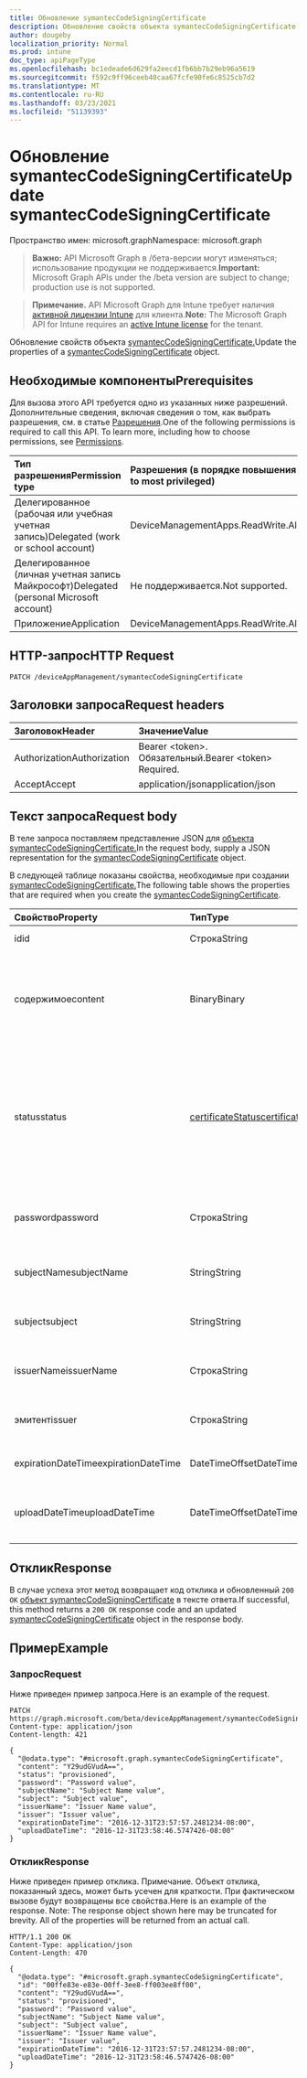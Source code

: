 ```yaml
---
title: Обновление symantecCodeSigningCertificate
description: Обновление свойств объекта symantecCodeSigningCertificate.
author: dougeby
localization_priority: Normal
ms.prod: intune
doc_type: apiPageType
ms.openlocfilehash: bc1edeade6d629fa2eecd1fb6bb7b29eb96a5619
ms.sourcegitcommit: f592c9ff96ceeb40caa67fcfe90fe6c8525cb7d2
ms.translationtype: MT
ms.contentlocale: ru-RU
ms.lasthandoff: 03/23/2021
ms.locfileid: "51139393"
---
```

# <a name="update-symanteccodesigningcertificate"></a><span data-ttu-id="b1aaa-103">Обновление symantecCodeSigningCertificate</span><span class="sxs-lookup"><span data-stu-id="b1aaa-103">Update symantecCodeSigningCertificate</span></span>

<span data-ttu-id="b1aaa-104">Пространство имен: microsoft.graph</span><span class="sxs-lookup"><span data-stu-id="b1aaa-104">Namespace: microsoft.graph</span></span>

> <span data-ttu-id="b1aaa-105">**Важно:** API Microsoft Graph в /бета-версии могут изменяться; использование продукции не поддерживается.</span><span class="sxs-lookup"><span data-stu-id="b1aaa-105">**Important:** Microsoft Graph APIs under the /beta version are subject to change; production use is not supported.</span></span>

> <span data-ttu-id="b1aaa-106">**Примечание.** API Microsoft Graph для Intune требует наличия [активной лицензии Intune](https://go.microsoft.com/fwlink/?linkid=839381) для клиента.</span><span class="sxs-lookup"><span data-stu-id="b1aaa-106">**Note:** The Microsoft Graph API for Intune requires an [active Intune license](https://go.microsoft.com/fwlink/?linkid=839381) for the tenant.</span></span>

<span data-ttu-id="b1aaa-107">Обновление свойств объекта [symantecCodeSigningCertificate.](../resources/intune-apps-symanteccodesigningcertificate.md)</span><span class="sxs-lookup"><span data-stu-id="b1aaa-107">Update the properties of a [symantecCodeSigningCertificate](../resources/intune-apps-symanteccodesigningcertificate.md) object.</span></span>

## <a name="prerequisites"></a><span data-ttu-id="b1aaa-108">Необходимые компоненты</span><span class="sxs-lookup"><span data-stu-id="b1aaa-108">Prerequisites</span></span>
<span data-ttu-id="b1aaa-p101">Для вызова этого API требуется одно из указанных ниже разрешений. Дополнительные сведения, включая сведения о том, как выбрать разрешения, см. в статье [Разрешения](/graph/permissions-reference).</span><span class="sxs-lookup"><span data-stu-id="b1aaa-p101">One of the following permissions is required to call this API. To learn more, including how to choose permissions, see [Permissions](/graph/permissions-reference).</span></span>

|<span data-ttu-id="b1aaa-111">Тип разрешения</span><span class="sxs-lookup"><span data-stu-id="b1aaa-111">Permission type</span></span>|<span data-ttu-id="b1aaa-112">Разрешения (в порядке повышения привилегий)</span><span class="sxs-lookup"><span data-stu-id="b1aaa-112">Permissions (from least to most privileged)</span></span>|
|:---|:---|
|<span data-ttu-id="b1aaa-113">Делегированное (рабочая или учебная учетная запись)</span><span class="sxs-lookup"><span data-stu-id="b1aaa-113">Delegated (work or school account)</span></span>|<span data-ttu-id="b1aaa-114">DeviceManagementApps.ReadWrite.All</span><span class="sxs-lookup"><span data-stu-id="b1aaa-114">DeviceManagementApps.ReadWrite.All</span></span>|
|<span data-ttu-id="b1aaa-115">Делегированное (личная учетная запись Майкрософт)</span><span class="sxs-lookup"><span data-stu-id="b1aaa-115">Delegated (personal Microsoft account)</span></span>|<span data-ttu-id="b1aaa-116">Не поддерживается.</span><span class="sxs-lookup"><span data-stu-id="b1aaa-116">Not supported.</span></span>|
|<span data-ttu-id="b1aaa-117">Приложение</span><span class="sxs-lookup"><span data-stu-id="b1aaa-117">Application</span></span>|<span data-ttu-id="b1aaa-118">DeviceManagementApps.ReadWrite.All</span><span class="sxs-lookup"><span data-stu-id="b1aaa-118">DeviceManagementApps.ReadWrite.All</span></span>|

## <a name="http-request"></a><span data-ttu-id="b1aaa-119">HTTP-запрос</span><span class="sxs-lookup"><span data-stu-id="b1aaa-119">HTTP Request</span></span>
<!-- {
  "blockType": "ignored"
}
-->
``` http
PATCH /deviceAppManagement/symantecCodeSigningCertificate
```

## <a name="request-headers"></a><span data-ttu-id="b1aaa-120">Заголовки запроса</span><span class="sxs-lookup"><span data-stu-id="b1aaa-120">Request headers</span></span>
|<span data-ttu-id="b1aaa-121">Заголовок</span><span class="sxs-lookup"><span data-stu-id="b1aaa-121">Header</span></span>|<span data-ttu-id="b1aaa-122">Значение</span><span class="sxs-lookup"><span data-stu-id="b1aaa-122">Value</span></span>|
|:---|:---|
|<span data-ttu-id="b1aaa-123">Authorization</span><span class="sxs-lookup"><span data-stu-id="b1aaa-123">Authorization</span></span>|<span data-ttu-id="b1aaa-124">Bearer &lt;token&gt;. Обязательный.</span><span class="sxs-lookup"><span data-stu-id="b1aaa-124">Bearer &lt;token&gt; Required.</span></span>|
|<span data-ttu-id="b1aaa-125">Accept</span><span class="sxs-lookup"><span data-stu-id="b1aaa-125">Accept</span></span>|<span data-ttu-id="b1aaa-126">application/json</span><span class="sxs-lookup"><span data-stu-id="b1aaa-126">application/json</span></span>|

## <a name="request-body"></a><span data-ttu-id="b1aaa-127">Текст запроса</span><span class="sxs-lookup"><span data-stu-id="b1aaa-127">Request body</span></span>
<span data-ttu-id="b1aaa-128">В теле запроса поставляем представление JSON для [объекта symantecCodeSigningCertificate.](../resources/intune-apps-symanteccodesigningcertificate.md)</span><span class="sxs-lookup"><span data-stu-id="b1aaa-128">In the request body, supply a JSON representation for the [symantecCodeSigningCertificate](../resources/intune-apps-symanteccodesigningcertificate.md) object.</span></span>

<span data-ttu-id="b1aaa-129">В следующей таблице показаны свойства, необходимые при создании [symantecCodeSigningCertificate.](../resources/intune-apps-symanteccodesigningcertificate.md)</span><span class="sxs-lookup"><span data-stu-id="b1aaa-129">The following table shows the properties that are required when you create the [symantecCodeSigningCertificate](../resources/intune-apps-symanteccodesigningcertificate.md).</span></span>

|<span data-ttu-id="b1aaa-130">Свойство</span><span class="sxs-lookup"><span data-stu-id="b1aaa-130">Property</span></span>|<span data-ttu-id="b1aaa-131">Тип</span><span class="sxs-lookup"><span data-stu-id="b1aaa-131">Type</span></span>|<span data-ttu-id="b1aaa-132">Описание</span><span class="sxs-lookup"><span data-stu-id="b1aaa-132">Description</span></span>|
|:---|:---|:---|
|<span data-ttu-id="b1aaa-133">id</span><span class="sxs-lookup"><span data-stu-id="b1aaa-133">id</span></span>|<span data-ttu-id="b1aaa-134">Строка</span><span class="sxs-lookup"><span data-stu-id="b1aaa-134">String</span></span>|<span data-ttu-id="b1aaa-135">Ключ объекта.</span><span class="sxs-lookup"><span data-stu-id="b1aaa-135">The key of the entity.</span></span>|
|<span data-ttu-id="b1aaa-136">содержимое</span><span class="sxs-lookup"><span data-stu-id="b1aaa-136">content</span></span>|<span data-ttu-id="b1aaa-137">Binary</span><span class="sxs-lookup"><span data-stu-id="b1aaa-137">Binary</span></span>|<span data-ttu-id="b1aaa-138">Сертификат Windows Symantec Code-Signing в формате необработанных данных.</span><span class="sxs-lookup"><span data-stu-id="b1aaa-138">The Windows Symantec Code-Signing Certificate in the raw data format.</span></span>|
|<span data-ttu-id="b1aaa-139">status</span><span class="sxs-lookup"><span data-stu-id="b1aaa-139">status</span></span>|[<span data-ttu-id="b1aaa-140">certificateStatus</span><span class="sxs-lookup"><span data-stu-id="b1aaa-140">certificateStatus</span></span>](../resources/intune-apps-certificatestatus.md)|<span data-ttu-id="b1aaa-141">Состояние Cert Provisioned или not Provisioned.</span><span class="sxs-lookup"><span data-stu-id="b1aaa-141">The Cert Status Provisioned or not Provisioned.</span></span> <span data-ttu-id="b1aaa-142">Возможные значения: `notProvisioned`, `provisioned`.</span><span class="sxs-lookup"><span data-stu-id="b1aaa-142">Possible values are: `notProvisioned`, `provisioned`.</span></span>|
|<span data-ttu-id="b1aaa-143">password</span><span class="sxs-lookup"><span data-stu-id="b1aaa-143">password</span></span>|<span data-ttu-id="b1aaa-144">Строка</span><span class="sxs-lookup"><span data-stu-id="b1aaa-144">String</span></span>|<span data-ttu-id="b1aaa-145">Пароль, необходимый для файла .pfx.</span><span class="sxs-lookup"><span data-stu-id="b1aaa-145">The Password required for .pfx file.</span></span>|
|<span data-ttu-id="b1aaa-146">subjectName</span><span class="sxs-lookup"><span data-stu-id="b1aaa-146">subjectName</span></span>|<span data-ttu-id="b1aaa-147">String</span><span class="sxs-lookup"><span data-stu-id="b1aaa-147">String</span></span>|<span data-ttu-id="b1aaa-148">Имя субъекта для сертификата.</span><span class="sxs-lookup"><span data-stu-id="b1aaa-148">The Subject Name for the cert.</span></span>|
|<span data-ttu-id="b1aaa-149">subject</span><span class="sxs-lookup"><span data-stu-id="b1aaa-149">subject</span></span>|<span data-ttu-id="b1aaa-150">String</span><span class="sxs-lookup"><span data-stu-id="b1aaa-150">String</span></span>|<span data-ttu-id="b1aaa-151">Значение Subject для сертификата.</span><span class="sxs-lookup"><span data-stu-id="b1aaa-151">The Subject value for the cert.</span></span>|
|<span data-ttu-id="b1aaa-152">issuerName</span><span class="sxs-lookup"><span data-stu-id="b1aaa-152">issuerName</span></span>|<span data-ttu-id="b1aaa-153">Строка</span><span class="sxs-lookup"><span data-stu-id="b1aaa-153">String</span></span>|<span data-ttu-id="b1aaa-154">Имя эмитента для сертификата.</span><span class="sxs-lookup"><span data-stu-id="b1aaa-154">The Issuer Name for the cert.</span></span>|
|<span data-ttu-id="b1aaa-155">эмитент</span><span class="sxs-lookup"><span data-stu-id="b1aaa-155">issuer</span></span>|<span data-ttu-id="b1aaa-156">Строка</span><span class="sxs-lookup"><span data-stu-id="b1aaa-156">String</span></span>|<span data-ttu-id="b1aaa-157">Значение Issuer для сертификата.</span><span class="sxs-lookup"><span data-stu-id="b1aaa-157">The Issuer value for the cert.</span></span>|
|<span data-ttu-id="b1aaa-158">expirationDateTime</span><span class="sxs-lookup"><span data-stu-id="b1aaa-158">expirationDateTime</span></span>|<span data-ttu-id="b1aaa-159">DateTimeOffset</span><span class="sxs-lookup"><span data-stu-id="b1aaa-159">DateTimeOffset</span></span>|<span data-ttu-id="b1aaa-160">Срок действия сертификата.</span><span class="sxs-lookup"><span data-stu-id="b1aaa-160">The Cert Expiration Date.</span></span>|
|<span data-ttu-id="b1aaa-161">uploadDateTime</span><span class="sxs-lookup"><span data-stu-id="b1aaa-161">uploadDateTime</span></span>|<span data-ttu-id="b1aaa-162">DateTimeOffset</span><span class="sxs-lookup"><span data-stu-id="b1aaa-162">DateTimeOffset</span></span>|<span data-ttu-id="b1aaa-163">Тип cert CodeSigning как Symantec Cert.</span><span class="sxs-lookup"><span data-stu-id="b1aaa-163">The Type of the CodeSigning Cert as Symantec Cert.</span></span>|



## <a name="response"></a><span data-ttu-id="b1aaa-164">Отклик</span><span class="sxs-lookup"><span data-stu-id="b1aaa-164">Response</span></span>
<span data-ttu-id="b1aaa-165">В случае успеха этот метод возвращает код отклика и обновленный `200 OK` [объект symantecCodeSigningCertificate](../resources/intune-apps-symanteccodesigningcertificate.md) в тексте ответа.</span><span class="sxs-lookup"><span data-stu-id="b1aaa-165">If successful, this method returns a `200 OK` response code and an updated [symantecCodeSigningCertificate](../resources/intune-apps-symanteccodesigningcertificate.md) object in the response body.</span></span>

## <a name="example"></a><span data-ttu-id="b1aaa-166">Пример</span><span class="sxs-lookup"><span data-stu-id="b1aaa-166">Example</span></span>

### <a name="request"></a><span data-ttu-id="b1aaa-167">Запрос</span><span class="sxs-lookup"><span data-stu-id="b1aaa-167">Request</span></span>
<span data-ttu-id="b1aaa-168">Ниже приведен пример запроса.</span><span class="sxs-lookup"><span data-stu-id="b1aaa-168">Here is an example of the request.</span></span>
``` http
PATCH https://graph.microsoft.com/beta/deviceAppManagement/symantecCodeSigningCertificate
Content-type: application/json
Content-length: 421

{
  "@odata.type": "#microsoft.graph.symantecCodeSigningCertificate",
  "content": "Y29udGVudA==",
  "status": "provisioned",
  "password": "Password value",
  "subjectName": "Subject Name value",
  "subject": "Subject value",
  "issuerName": "Issuer Name value",
  "issuer": "Issuer value",
  "expirationDateTime": "2016-12-31T23:57:57.2481234-08:00",
  "uploadDateTime": "2016-12-31T23:58:46.5747426-08:00"
}
```

### <a name="response"></a><span data-ttu-id="b1aaa-169">Отклик</span><span class="sxs-lookup"><span data-stu-id="b1aaa-169">Response</span></span>
<span data-ttu-id="b1aaa-p103">Ниже приведен пример отклика. Примечание. Объект отклика, показанный здесь, может быть усечен для краткости. При фактическом вызове будут возвращены все свойства.</span><span class="sxs-lookup"><span data-stu-id="b1aaa-p103">Here is an example of the response. Note: The response object shown here may be truncated for brevity. All of the properties will be returned from an actual call.</span></span>
``` http
HTTP/1.1 200 OK
Content-Type: application/json
Content-Length: 470

{
  "@odata.type": "#microsoft.graph.symantecCodeSigningCertificate",
  "id": "00ffe83e-e83e-00ff-3ee8-ff003ee8ff00",
  "content": "Y29udGVudA==",
  "status": "provisioned",
  "password": "Password value",
  "subjectName": "Subject Name value",
  "subject": "Subject value",
  "issuerName": "Issuer Name value",
  "issuer": "Issuer value",
  "expirationDateTime": "2016-12-31T23:57:57.2481234-08:00",
  "uploadDateTime": "2016-12-31T23:58:46.5747426-08:00"
}
```




